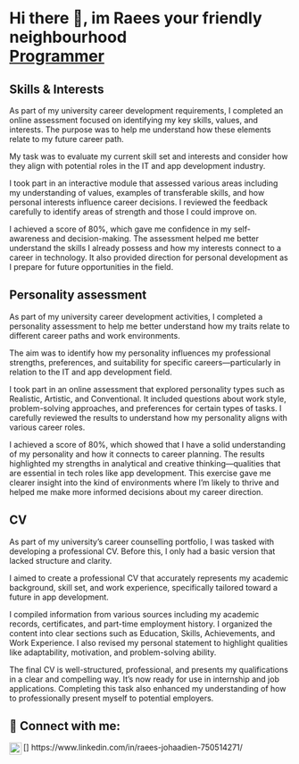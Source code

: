 <h1> Hi there 👋, im Raees your friendly neighbourhood <br/><a href="https://github.com/Raees-J">Programmer</a></h1>

<h2>Skills & Interests</h2>
As part of my university career development requirements, I completed an online assessment focused on identifying my key skills, values, and interests. The purpose was to help me understand how these elements relate to my future career path.

My task was to evaluate my current skill set and interests and consider how they align with potential roles in the IT and app development industry.

I took part in an interactive module that assessed various areas including my understanding of values, examples of transferable skills, and how personal interests influence career decisions. I reviewed the feedback carefully to identify areas of strength and those I could improve on.

I achieved a score of 80%, which gave me confidence in my self-awareness and decision-making. The assessment helped me better understand the skills I already possess and how my interests connect to a career in technology. It also provided direction for personal development as I prepare for future opportunities in the field.

<h2>Personality assessment</h2>
As part of my university career development activities, I completed a personality assessment to help me better understand how my traits relate to different career paths and work environments.

The aim was to identify how my personality influences my professional strengths, preferences, and suitability for specific careers—particularly in relation to the IT and app development field.

I took part in an online assessment that explored personality types such as Realistic, Artistic, and Conventional. It included questions about work style, problem-solving approaches, and preferences for certain types of tasks. I carefully reviewed the results to understand how my personality aligns with various career roles.

I achieved a score of 80%, which showed that I have a solid understanding of my personality and how it connects to career planning. The results highlighted my strengths in analytical and creative thinking—qualities that are essential in tech roles like app development. This exercise gave me clearer insight into the kind of environments where I’m likely to thrive and helped me make more informed decisions about my career direction.

<h2>CV</h2>

As part of my university’s career counselling portfolio, I was tasked with developing a professional CV. Before this, I only had a basic version that lacked structure and clarity.

I aimed to create a professional CV that accurately represents my academic background, skill set, and work experience, specifically tailored toward a future in app development.

I compiled information from various sources including my academic records, certificates, and part-time employment history. I organized the content into clear sections such as Education, Skills, Achievements, and Work Experience. I also revised my personal statement to highlight qualities like adaptability, motivation, and problem-solving ability.

The final CV is well-structured, professional, and presents my qualifications in a clear and compelling way. It’s now ready for use in internship and job applications. Completing this task also enhanced my understanding of how to professionally present myself to potential employers.



<h2> 🤳 Connect with me:</h2>
[<img align="left" alt="JoshMadakor | LinkedIn" width="22px" src="https://cdn.jsdelivr.net/npm/simple-icons@v3/icons/linkedin.svg" />]
https://www.linkedin.com/in/raees-johaadien-750514271/

<!--
**Raees-J/Raees-J** is a ✨ _special_ ✨ repository because its `README.md` (this file) appears on your GitHub profile.

Here are some ideas to get you started:

- 🔭 I’m currently working on ...
- 🌱 I’m currently learning ...
- 👯 I’m looking to collaborate on ...
- 🤔 I’m looking for help with ...
- 💬 Ask me about ...
- 📫 How to reach me: ...
- 😄 Pronouns: ...
- ⚡ Fun fact: ...
-->
